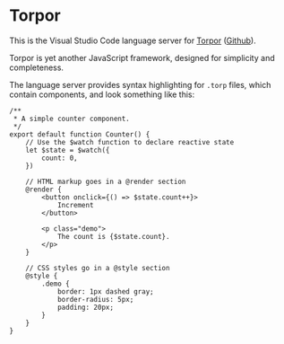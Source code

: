# Torpor

This is the Visual Studio Code language server for [Torpor](https://torpor.dev) ([Github](https://github.com/andrewjk/torpor)).

Torpor is yet another JavaScript framework, designed for simplicity and completeness.

The language server provides syntax highlighting for `.torp` files, which contain components, and look something like this:

```
/**
 * A simple counter component.
 */
export default function Counter() {
    // Use the $watch function to declare reactive state
    let $state = $watch({
        count: 0,
    })

    // HTML markup goes in a @render section
    @render {
        <button onclick={() => $state.count++}>
            Increment
        </button>

        <p class="demo">
            The count is {$state.count}.
        </p>
    }

    // CSS styles go in a @style section
    @style {
        .demo {
            border: 1px dashed gray;
            border-radius: 5px;
            padding: 20px;
        }
    }
}

```
